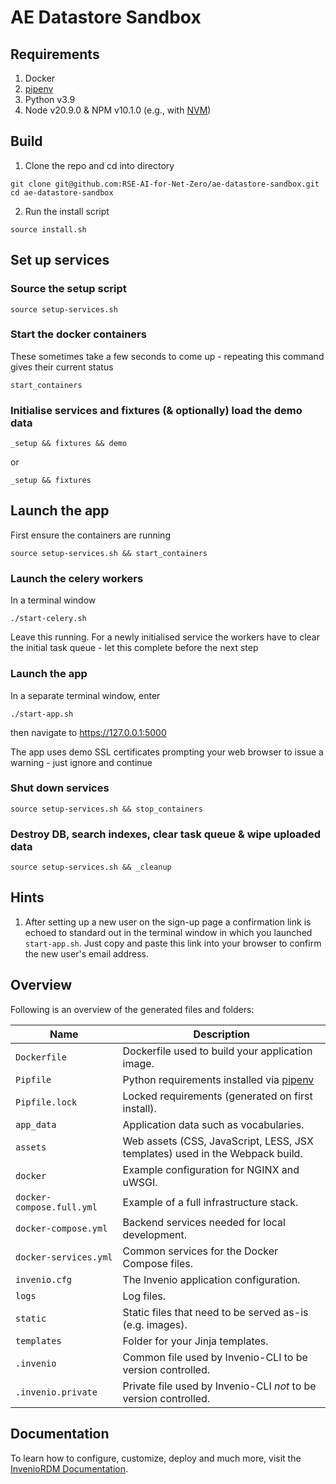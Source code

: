 # AE Datastore Sandbox

## Requirements

1. Docker
2. [pipenv](https://pipenv.pypa.io/en/latest/)
3. Python v3.9
4. Node v20.9.0 & NPM v10.1.0 (e.g., with [NVM](https://github.com/nvm-sh/nvm))

## Build

1. Clone the repo and cd into directory
```
git clone git@github.com:RSE-AI-for-Net-Zero/ae-datastore-sandbox.git
cd ae-datastore-sandbox
```
2. Run the install script
```
source install.sh
```
## Set up services

### Source the setup script
```
source setup-services.sh
```

### Start the docker containers

These sometimes take a few seconds to come up - repeating this command gives their current status
```
start_containers
```

### Initialise services and fixtures (& optionally) load the demo data
```
_setup && fixtures && demo
```   
or
```
_setup && fixtures
```

## Launch the app
First ensure the containers are running
```
source setup-services.sh && start_containers
```
### Launch the celery workers
In a terminal window
```
./start-celery.sh
```
Leave this running.  For a newly initialised service the workers have to clear the initial task queue - let this complete before the next step

### Launch the app
In a separate terminal window, enter
```
./start-app.sh
```
then navigate to https://127.0.0.1:5000

The app uses demo SSL certificates prompting your web browser to issue a warning - just ignore and continue

### Shut down services
```
source setup-services.sh && stop_containers
```
### Destroy DB, search indexes, clear task queue & wipe uploaded data
```
source setup-services.sh && _cleanup
```
## Hints

1. After setting up a new user on the sign-up page a confirmation link is echoed to standard out in the terminal window in which you launched ```start-app.sh```.  Just copy and paste this link into your browser to confirm the new user's email address.


## Overview

Following is an overview of the generated files and folders:

| Name | Description |
|---|---|
| ``Dockerfile`` | Dockerfile used to build your application image. |
| ``Pipfile`` | Python requirements installed via [pipenv](https://pipenv.pypa.io) |
| ``Pipfile.lock`` | Locked requirements (generated on first install). |
| ``app_data`` | Application data such as vocabularies. |
| ``assets`` | Web assets (CSS, JavaScript, LESS, JSX templates) used in the Webpack build. |
| ``docker`` | Example configuration for NGINX and uWSGI. |
| ``docker-compose.full.yml`` | Example of a full infrastructure stack. |
| ``docker-compose.yml`` | Backend services needed for local development. |
| ``docker-services.yml`` | Common services for the Docker Compose files. |
| ``invenio.cfg`` | The Invenio application configuration. |
| ``logs`` | Log files. |
| ``static`` | Static files that need to be served as-is (e.g. images). |
| ``templates`` | Folder for your Jinja templates. |
| ``.invenio`` | Common file used by Invenio-CLI to be version controlled. |
| ``.invenio.private`` | Private file used by Invenio-CLI *not* to be version controlled. |

## Documentation

To learn how to configure, customize, deploy and much more, visit
the [InvenioRDM Documentation](https://inveniordm.docs.cern.ch/).
